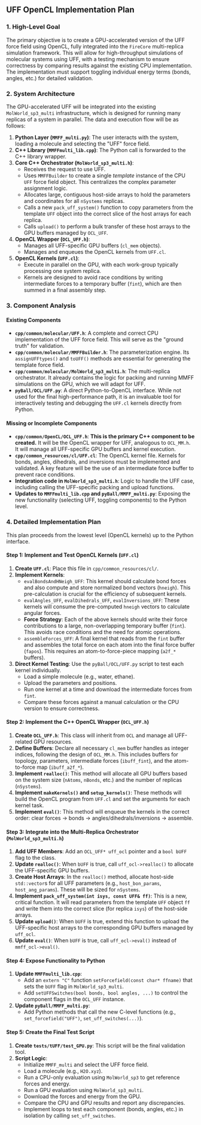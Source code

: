 ## UFF OpenCL Implementation Plan

### 1. High-Level Goal

The primary objective is to create a GPU-accelerated version of the UFF force field using OpenCL, fully integrated into the `FireCore` multi-replica simulation framework. This will allow for high-throughput simulations of molecular systems using UFF, with a testing mechanism to ensure correctness by comparing results against the existing CPU implementation. The implementation must support toggling individual energy terms (bonds, angles, etc.) for detailed validation.

### 2. System Architecture

The GPU-accelerated UFF will be integrated into the existing `MolWorld_sp3_multi` infrastructure, which is designed for running many replicas of a system in parallel. The data and execution flow will be as follows:

1.  **Python Layer (`MMFF_multi.py`)**: The user interacts with the system, loading a molecule and selecting the "UFF" force field.
2.  **C++ Library (`MMFFmulti_lib.cpp`)**: The Python call is forwarded to the C++ library wrapper.
3.  **Core C++ Orchestrator (`MolWorld_sp3_multi.h`)**:
    *   Receives the request to use UFF.
    *   Uses `MMFFBuilder` to create a single *template* instance of the CPU `UFF` force field object. This centralizes the complex parameter assignment logic.
    *   Allocates large, contiguous host-side arrays to hold the parameters and coordinates for all `nSystems` replicas.
    *   Calls a new `pack_uff_system()` function to copy parameters from the template `UFF` object into the correct slice of the host arrays for each replica.
    *   Calls `upload()` to perform a bulk transfer of these host arrays to the GPU buffers managed by `OCL_UFF`.
4.  **OpenCL Wrapper (`OCL_UFF.h`)**:
    *   Manages all UFF-specific GPU buffers (`cl_mem` objects).
    *   Manages and enqueues the OpenCL kernels from `UFF.cl`.
5.  **OpenCL Kernels (`UFF.cl`)**:
    *   Execute in parallel on the GPU, with each work-group typically processing one system replica.
    *   Kernels are designed to avoid race conditions by writing intermediate forces to a temporary buffer (`fint`), which are then summed in a final assembly step.

### 3. Component Analysis

#### Existing Components
- **`cpp/common/molecular/UFF.h`**: A complete and correct CPU implementation of the UFF force field. This will serve as the "ground truth" for validation.
- **`cpp/common/molecular/MMFFBuilder.h`**: The parameterization engine. Its `assignUFFtypes()` and `toUFF()` methods are essential for generating the template force field.
- **`cpp/common/molecular/MolWorld_sp3_multi.h`**: The multi-replica orchestrator. It already contains the logic for packing and running MMFF simulations on the GPU, which we will adapt for UFF.
- **`pyBall/OCL/UFF.py`**: A direct Python-to-OpenCL interface. While not used for the final high-performance path, it is an invaluable tool for interactively testing and debugging the `UFF.cl` kernels directly from Python.

#### Missing or Incomplete Components
- **`cpp/common/OpenCL/OCL_UFF.h`**: **This is the primary C++ component to be created.** It will be the OpenCL wrapper for UFF, analogous to `OCL_MM.h`. It will manage all UFF-specific GPU buffers and kernel execution.
- **`cpp/common_resources/cl/UFF.cl`**: The OpenCL kernel file. Kernels for bonds, angles, dihedrals, and inversions must be implemented and validated. A key feature will be the use of an intermediate force buffer to prevent race conditions.
- **Integration code in `MolWorld_sp3_multi.h`**: Logic to handle the UFF case, including calling the UFF-specific packing and upload functions.
- **Updates to `MMFFmulti_lib.cpp` and `pyBall/MMFF_multi.py`**: Exposing the new functionality (selecting UFF, toggling components) to the Python level.

### 4. Detailed Implementation Plan

This plan proceeds from the lowest level (OpenCL kernels) up to the Python interface.

#### Step 1: Implement and Test OpenCL Kernels (`UFF.cl`)
1.  **Create `UFF.cl`**: Place this file in `cpp/common_resources/cl/`.
2.  **Implement Kernels**:
    *   `evalBondsAndHNeigh_UFF`: This kernel should calculate bond forces and also compute and store normalized bond vectors (`hneigh`). This pre-calculation is crucial for the efficiency of subsequent kernels.
    *   `evalAngles_UFF`, `evalDihedrals_UFF`, `evalInversions_UFF`: These kernels will consume the pre-computed `hneigh` vectors to calculate angular forces.
    *   **Force Strategy**: Each of the above kernels should write their force contributions to a large, non-overlapping temporary buffer (`fint`). This avoids race conditions and the need for atomic operations.
    *   `assembleForces_UFF`: A final kernel that reads from the `fint` buffer and assembles the total force on each atom into the final force buffer (`fapos`). This requires an atom-to-force-piece mapping (`a2f_*` buffers).
3.  **Direct Kernel Testing**: Use the `pyBall/OCL/UFF.py` script to test each kernel individually.
    *   Load a simple molecule (e.g., water, ethane).
    *   Upload the parameters and positions.
    *   Run one kernel at a time and download the intermediate forces from `fint`.
    *   Compare these forces against a manual calculation or the CPU version to ensure correctness.

#### Step 2: Implement the C++ OpenCL Wrapper (`OCL_UFF.h`)
1.  **Create `OCL_UFF.h`**: This class will inherit from `OCL` and manage all UFF-related GPU resources.
2.  **Define Buffers**: Declare all necessary `cl_mem` buffer handles as integer indices, following the design of `OCL_MM.h`. This includes buffers for topology, parameters, intermediate forces (`ibuff_fint`), and the atom-to-force map (`ibuff_a2f_*`).
3.  **Implement `realloc()`**: This method will allocate all GPU buffers based on the system size (`nAtoms`, `nBonds`, etc.) and the number of replicas (`nSystems`).
4.  **Implement `makeKernels()` and `setup_kernels()`**: These methods will build the OpenCL program from `UFF.cl` and set the arguments for each kernel task.
5.  **Implement `eval()`**: This method will enqueue the kernels in the correct order: clear forces -> bonds -> angles/dihedrals/inversions -> assemble.

#### Step 3: Integrate into the Multi-Replica Orchestrator (`MolWorld_sp3_multi.h`)
1.  **Add UFF Members**: Add an `OCL_UFF* uff_ocl` pointer and a `bool bUFF` flag to the class.
2.  **Update `realloc()`**: When `bUFF` is true, call `uff_ocl->realloc()` to allocate the UFF-specific GPU buffers.
3.  **Create Host Arrays**: In the `realloc()` method, allocate host-side `std::vector`s for all UFF parameters (e.g., `host_bon_params`, `host_ang_params`). These will be sized for `nSystems`.
4.  **Implement `pack_uff_system(int isys, const UFF& ff)`**: This is a new, critical function. It will read parameters from the template `UFF` object `ff` and write them into the correct slice (for replica `isys`) of the host-side arrays.
5.  **Update `upload()`**: When `bUFF` is true, extend this function to upload the UFF-specific host arrays to the corresponding GPU buffers managed by `uff_ocl`.
6.  **Update `eval()`**: When `bUFF` is true, call `uff_ocl->eval()` instead of `mmff_ocl->eval()`.

#### Step 4: Expose Functionality to Python
1.  **Update `MMFFmulti_lib.cpp`**:
    *   Add an `extern "C"` function `setForcefield(const char* ffname)` that sets the `bUFF` flag in `MolWorld_sp3_multi`.
    *   Add `setUFFSwitches(bool bonds, bool angles, ...)` to control the component flags in the `OCL_UFF` instance.
2.  **Update `pyBall/MMFF_multi.py`**:
    *   Add Python methods that call the new C-level functions (e.g., `set_forcefield("UFF")`, `set_uff_switches(...)`).

#### Step 5: Create the Final Test Script
1.  **Create `tests/tUFF/test_GPU.py`**: This script will be the final validation tool.
2.  **Script Logic**:
    *   Initialize `MMFF_multi` and select the UFF force field.
    *   Load a molecule (e.g., `H2O.xyz`).
    *   Run a CPU-only evaluation using `MolWorld_sp3` to get reference forces and energy.
    *   Run a GPU evaluation using `MolWorld_sp3_multi`.
    *   Download the forces and energy from the GPU.
    *   Compare the CPU and GPU results and report any discrepancies.
    *   Implement loops to test each component (bonds, angles, etc.) in isolation by calling `set_uff_switches`.